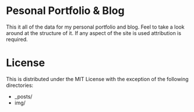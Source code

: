 # Pesonal Portfolio & Blog

This it all of the data for my personal portfolio and blog. Feel to take a look around at the structure of it. If any aspect of the site is used attribution is required.

# License

This is distributed under the MIT License with the exception of the following directories:

* _posts/
* img/